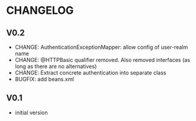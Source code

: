 # CHANGELOG

## V0.2
* CHANGE: AuthenticationExceptionMapper: allow config of user-realm name
* CHANGE: @HTTPBasic qualifier removed. Also removed interfaces (as long as there are no alternatives)
* CHANGE: Extract concrete authentication into separate class
* BUGFIX: add beans.xml

## V0.1
* initial version